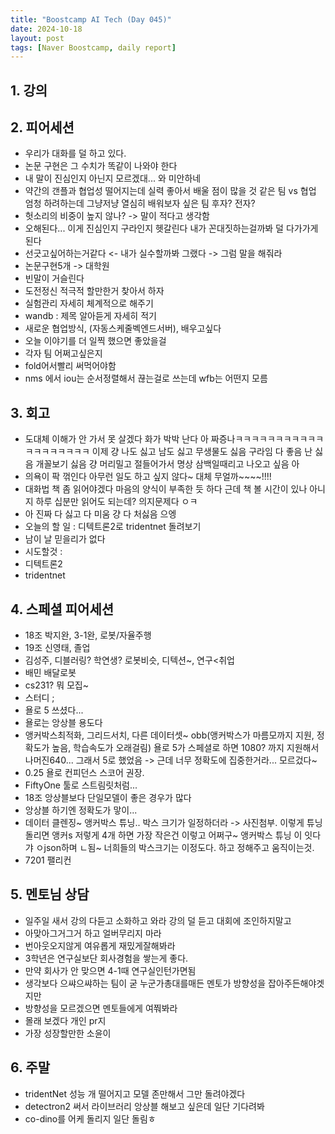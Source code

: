 ```yaml
---
title: "Boostcamp AI Tech (Day 045)"
date: 2024-10-18
layout: post
tags: [Naver Boostcamp, daily report]
---
```

## 1. 강의

## 2. 피어세션
- 우리가 대화를 덜 하고 있다.
- 논문 구현은 그 수치가 똑같이 나와야 한다
- 내 말이 진심인지 아닌지 모르겠대... 와 미안하네
- 약간의 갠플과 협업성 떨어지는데 실력 좋아서 배울 점이 많을 것 같은 팀 vs 협업 엄청 하려하는데 그냥저냥 열심히 배워보자 싶은 팀 후자? 전자?
- 헛소리의 비중이 높지 않나? -> 말이 적다고 생각함
- 오해된다... 이게 진심인지 구라인지 헷갈린다 내가 꼰대짓하는걸까봐 덜 다가가게된다
- 선긋고싶어하는거같다 <- 내가 실수할까봐 그랬다 -> 그럼 말을 해줘라
- 논문구현5개 -> 대학원
- 빈말이 거슬린다 
- 도전정신 적극적 할만한거 찾아서 하자
- 실험관리 자세히 체계적으로 해주기
- wandb : 제목 알아듣게 자세히 적기
- 새로운 협업방식, (자동스케줄벡엔드서버), 배우고싶다 
- 오늘 이야기를 더 일찍 했으면 좋았을걸
- 각자 팀 어쩌고싶은지
- fold어서빨리 써먹어야함
- nms 에서 iou는 순서정렬해서 끊는걸로 쓰는데 wfb는 어떤지 모름

## 3. 회고
- 도대체 이해가 안 가서 못 살겠다 화가 박박 난다 아 짜증나ㅋㅋㅋㅋㅋㅋㅋㅋㅋㅋㅋㅋㅋㅋㅋㅋㅋㅋㅋ 이제 걍 나도 싫고 남도 싫고 무생물도 싫음 구라임 다 좋음 난 싫음 개꼴보기 싫음 걍 머리밀고 절들어가서 명상 삼백일때리고 나오고 싶음 아
- 의욕이 팍 꺾인다 아무런 일도 하고 싶지 않다~ 대체 무얼까~~~~!!!!
- 대화법 책 좀 읽어야겠다 마음의 양식이 부족한 듯 하다 근데 책 볼 시간이 있나 아니지 하루 십분만 읽어도 되는데? 의지문제다 ㅇㅋ
- 아 진짜 다 싫고 다 미움 걍 다 처싫음 으엥
- 오늘의 할 일 : 디텍트론2로 tridentnet 돌려보기
- 남이 날 믿을리가 없다 
- 시도할것 : 
- 디텍트론2
- tridentnet

## 4. 스페셜 피어세션
- 18조 박지완, 3-1완, 로봇/자율주행
- 19조 신영태, 졸업
- 김성주, 디블러링? 학연생? 로봇비슷, 디텍션~, 연구<취업
- 배민 배달로봇
- cs231? 뭐 모집~
- 스터디 ; 
- 욜로 5 쓰셨다... 
- 욜로는 앙상블 용도다
- 앵커박스최적화, 그리드서치, 다른 데이터셋~ obb(앵커박스가 마름모까지 지원, 정확도가 높음, 학습속도가 오래걸림) 욜로 5가 스페셜로 하면 1080? 까지 지원해서 나머진640... 그래서 5로 했었음 -> 근데 너무 정확도에 집중한거라... 모르겄다~
- 0.25 욜로 컨피던스 스코어 권장.
- FiftyOne 툴로 스트림릿처럼... 
- 18조 앙상블보다 단일모델이 좋은 경우가 많다
- 앙상블 하기엔 정확도가 맣이...
- 데이터 클렌징~ 앵커박스 튜닝.. 박스 크기가 일정하더라 -> 사진첨부. 이렇게 튜닝 돌리면 앵커s 저렇게 4개 하면 가장 작은건 이렇고 어쩌구~ 
앵커박스 튜닝 이 잇다 갸 ㅇjson하며 ㄴ됨~
너희들의 박스크기는 이정도다. 하고 정해주고 움직이는것.
- 7201 팰리컨

## 5. 멘토님 상담
- 일주일 새서 강의 다듣고 소화하고 와라 강의 덜 듣고 대회에 조인하지말고
- 아맞아그거그거 하고 얼버무리지 마라
- 번아웃오지않게 여유롭게 재밌게잘해봐라
- 3학년은 연구실보단 회사경험을 쌓는게 좋다.
- 만약 회사가 안 맞으면 4-1때 연구실인턴가면됨
- 생각보다 으쌰으쌰하는 팀이 굳 누군가총대를매든 멘토가 방향성을 잡아주든해야겟지만
- 방향성을 모르겠으면 멘토들에게 여쭤봐라
- 몰래 보겠다 개인 pr지
- 가장 성장할만한 소윤이

## 6. 주말
- tridentNet 성능 개 떨어지고 모델 존만해서 그만 돌려야겠다
- detectron2 써서 라이브러리 앙상블 해보고 싶은데 일단 기다려봐
- co-dino를 어케 돌리지 일단 돌림ㅎ